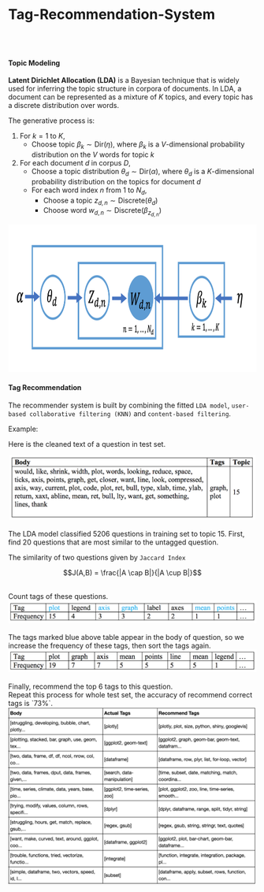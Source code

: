 # Tag-Recommendation-System

<br>
<br>

#### Topic Modeling

**Latent Dirichlet Allocation (LDA)** is a Bayesian technique that is widely used for inferring the topic structure in corpora of documents. In LDA, a document can be represented as a mixture of $K$ topics, and every topic has a discrete distribution over words.

The generative process is:

1. For $k = 1$ to $K$,
    + Choose topic $\beta_k \sim \text{Dir}(\eta)$, where $\beta_k$ is a $V$-dimensional probability distribution on the $V$ words for topic $k$
2. For each document $d$ in corpus $D$,
    + Choose a topic distribution $\theta_d \sim \text{Dir}(\alpha)$, where $\theta_d$ is a $K$-dimensional probability distribution on the topics for document $d$
    + For each word index $n$ from 1 to $N_d$,
        + Choose a topic $z_{d,n} \sim \text{Discrete}(\theta_d)$
        + Choose word $w_{d,n} \sim \text{Discrete}(\beta_{z_{d,n}})$

<center><img src="./figs/LDA_generative_process.png"  width="600px" height="300px" /></center>


#### Tag Recommendation

The recommender system is built by combining the fitted `LDA model`, `user-based collaborative filtering (KNN)` and `content-based filtering`.

Example:

Here is the cleaned text of a question in test set.

<center><img src="./figs/example.png"  width="500px"" /></center>

<br>
The LDA model classified 5206 questions in training set to topic 15. First, find 20 questions that are most similar to the untagged question.

The similarity of two questions given by `Jaccard Index`

$$J(A,B) = \frac{|A \cap B|}{|A \cup B|}$$

<br>
Count tags of these questions.

<center><img src="./figs/table1.png"  width="550px"" /></center>

<br>
The tags marked blue above table appear in the body of question, so we increase the frequency of these tags, then sort the tags again.

<center><img src="./figs/table2.png"  width="550px"" /></center>

<br>
Finally, recommend the top 6 tags to this question.

<br>
Repeat this process for whole test set, the accuracy of recommend correct tags is `73%`.

<center><img src="./figs/recommend.png"  width="700px"" /></center>